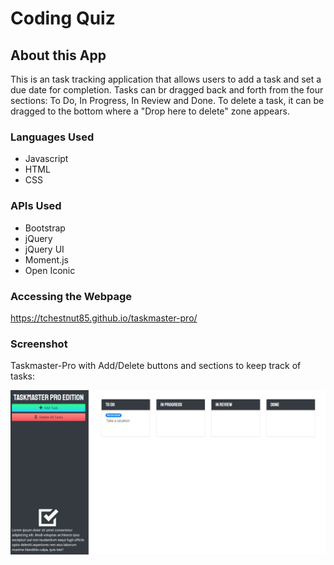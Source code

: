 # Coding Quiz

## About this App 
This is an task tracking application that allows users to add a task and set a due date for completion. Tasks can br dragged back and forth from the four sections: To Do, In Progress, In Review and Done. To delete a task, it can be dragged to the bottom where a "Drop here to delete" zone appears.

### Languages Used
* Javascript
* HTML
* CSS

### APIs Used
* Bootstrap
* jQuery
* jQuery UI
* Moment.js
* Open Iconic

### Accessing the Webpage
https://tchestnut85.github.io/taskmaster-pro/

### Screenshot

Taskmaster-Pro with Add/Delete buttons and sections to keep track of tasks:

<img src=./assets/images/screenshot-1.JPG/>